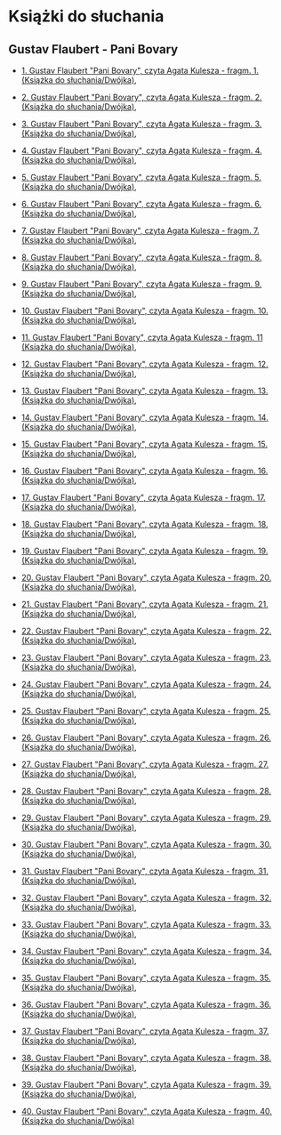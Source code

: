 
# Książki do słuchania

## Gustav Flaubert - Pani Bovary

 * [1. Gustav Flaubert "Pani Bovary", czyta Agata Kulesza - fragm. 1. (Książka do słuchania/Dwójka)](https://static.prsa.pl/b8b9aa76-6ca4-4b64-af07-87ce5b4bb2b1.mp3?source=MAIN_PLAYER_PR_V2),

 * [2. Gustav Flaubert "Pani Bovary", czyta Agata Kulesza - fragm. 2. (Książka do słuchania/Dwójka)](https://static.prsa.pl/16c9d6d7-7aed-4ce7-b277-8a29065a9184.mp3?source=MAIN_PLAYER_PR_V2),

 * [3. Gustav Flaubert "Pani Bovary", czyta Agata Kulesza - fragm. 3. (Książka do słuchania/Dwójka)](https://static.prsa.pl/b3b474ce-e928-45ee-ba97-c64c77aef2ad.mp3?source=MAIN_PLAYER_PR_V2),

 * [4. Gustav Flaubert "Pani Bovary", czyta Agata Kulesza - fragm. 4. (Książka do słuchania/Dwójka)](https://static.prsa.pl/a7194c3c-4185-40b0-a7e2-86084ca8a2c6.mp3?source=MAIN_PLAYER_PR_V2),

 * [5. Gustav Flaubert "Pani Bovary", czyta Agata Kulesza - fragm. 5. (Książka do słuchania/Dwójka)](https://static.prsa.pl/dacf2a8f-42bb-4ec3-acbb-388a1869668b.mp3?source=MAIN_PLAYER_PR_V2),

 * [6. Gustav Flaubert "Pani Bovary", czyta Agata Kulesza - fragm. 6. (Książka do słuchania/Dwójka)](https://static.prsa.pl/dc99805d-9088-4325-8ccb-3e60477a06c6.mp3?source=MAIN_PLAYER_PR_V2),

 * [7. Gustav Flaubert "Pani Bovary", czyta Agata Kulesza - fragm. 7. (Książka do słuchania/Dwójka)](https://static.prsa.pl/a8a15e6c-45dc-44f7-8678-a43ad6f48b71.mp3?source=MAIN_PLAYER_PR_V2),

 * [8. Gustav Flaubert "Pani Bovary", czyta Agata Kulesza - fragm. 8. (Książka do słuchania/Dwójka)](https://static.prsa.pl/7b25b957-b0fd-46a4-bc47-828e5ed865d4.mp3?source=MAIN_PLAYER_PR_V2),

 * [9. Gustav Flaubert "Pani Bovary", czyta Agata Kulesza - fragm. 9. (Książka do słuchania/Dwójka)](https://static.prsa.pl/ca11e5d0-ca95-46c6-b74b-7334331cb3ae.mp3?source=MAIN_PLAYER_PR_V2),

 * [10. Gustav Flaubert "Pani Bovary", czyta Agata Kulesza - fragm. 10. (Książka do słuchania/Dwójka)](https://static.prsa.pl/57efffd7-5a61-4bc7-9b2d-3a82bc022def.mp3?source=MAIN_PLAYER_PR_V2),

 * [11. Gustav Flaubert "Pani Bovary", czyta Agata Kulesza - fragm. 11 (Książka do słuchania/Dwójka)](https://static.prsa.pl/f03af0a4-07f5-4425-b56a-2ed360230439.mp3?source=MAIN_PLAYER_PR_V2),

 * [12. Gustav Flaubert "Pani Bovary", czyta Agata Kulesza - fragm. 12. (Książka do słuchania/Dwójka)](https://static.prsa.pl/8ce6610f-0092-480f-8449-fcddedb13fea.mp3?source=MAIN_PLAYER_PR_V2),

 * [13. Gustav Flaubert "Pani Bovary", czyta Agata Kulesza - fragm. 13. (Książka do słuchania/Dwójka)](https://static.prsa.pl/ebbd3e1e-3be9-48e9-992a-58f17688acc2.mp3?source=MAIN_PLAYER_PR_V2),

 * [14. Gustav Flaubert "Pani Bovary", czyta Agata Kulesza - fragm. 14. (Książka do słuchania/Dwójka)](https://static.prsa.pl/2d00f8d0-d6f6-4e35-8922-e6b342b8ed61.mp3?source=MAIN_PLAYER_PR_V2),

 * [15. Gustav Flaubert "Pani Bovary", czyta Agata Kulesza - fragm. 15. (Książka do słuchania/Dwójka)](https://static.prsa.pl/6b9c0b9e-0b79-4d2f-86da-e4b2bfbe7764.mp3?source=MAIN_PLAYER_PR_V2),

 * [16. Gustav Flaubert "Pani Bovary", czyta Agata Kulesza - fragm. 16. (Książka do słuchania/Dwójka)](https://static.prsa.pl/0a79fcc3-1491-4f23-9bf9-e57406712af2.mp3?source=MAIN_PLAYER_PR_V2),

 * [17. Gustav Flaubert "Pani Bovary", czyta Agata Kulesza - fragm. 17. (Książka do słuchania/Dwójka)](https://static.prsa.pl/3600c455-ea76-49ab-ae04-dac02118c5fa.mp3?source=MAIN_PLAYER_PR_V2),

 * [18. Gustav Flaubert "Pani Bovary", czyta Agata Kulesza - fragm. 18. (Książka do słuchania/Dwójka)](https://static.prsa.pl/32054e53-258b-48fe-b9f9-4b61ca2506a1.mp3?source=MAIN_PLAYER_PR_V2),

 * [19. Gustav Flaubert "Pani Bovary", czyta Agata Kulesza - fragm. 19. (Książka do słuchania/Dwójka)](https://static.prsa.pl/b29cf4a0-b09f-4ab7-804b-4303ce9cdbc8.mp3?source=MAIN_PLAYER_PR_V2),

 * [20. Gustav Flaubert "Pani Bovary", czyta Agata Kulesza - fragm. 20. (Książka do słuchania/Dwójka)](https://static.prsa.pl/b051c9a6-cb79-4c77-829a-1b88e44245cf.mp3?source=MAIN_PLAYER_PR_V2),

 * [21. Gustav Flaubert "Pani Bovary", czyta Agata Kulesza - fragm. 21. (Książka do słuchania/Dwójka)](https://static.prsa.pl/e1d00a9b-d82e-4db6-a297-a673ef060379.mp3?source=MAIN_PLAYER_PR_V2),

 * [22. Gustav Flaubert "Pani Bovary", czyta Agata Kulesza - fragm. 22. (Książka do słuchania/Dwójka)](https://static.prsa.pl/bcf3a8f0-53c8-4f55-9e68-d4ebc63280b3.mp3?source=MAIN_PLAYER_PR_V2),

 * [23. Gustav Flaubert "Pani Bovary", czyta Agata Kulesza - fragm. 23. (Książka do słuchania/Dwójka)](https://static.prsa.pl/2c8bd143-321d-4a4b-bc15-7a36451efc92.mp3?source=MAIN_PLAYER_PR_V2),

 * [24. Gustav Flaubert "Pani Bovary", czyta Agata Kulesza - fragm. 24. (Książka do słuchania/Dwójka)](https://static.prsa.pl/a2540bc0-0e11-4af4-890c-6759e6d98831.mp3?source=MAIN_PLAYER_PR_V2),

 * [25. Gustav Flaubert "Pani Bovary", czyta Agata Kulesza - fragm. 25. (Książka do słuchania/Dwójka)](https://static.prsa.pl/f2ad280e-0a43-4895-8542-2cf9812e78e1.mp3?source=MAIN_PLAYER_PR_V2),

 * [26. Gustav Flaubert "Pani Bovary", czyta Agata Kulesza - fragm. 26. (Książka do słuchania/Dwójka)](https://static.prsa.pl/0b95d82a-56a7-4f83-ac69-3922d1f331f0.mp3?source=MAIN_PLAYER_PR_V2),

 * [27. Gustav Flaubert "Pani Bovary", czyta Agata Kulesza - fragm. 27. (Książka do słuchania/Dwójka)](https://static.prsa.pl/fc3e482a-dd5d-4ce3-b612-83cd3d6bf93d.mp3?source=MAIN_PLAYER_PR_V2),

 * [28. Gustav Flaubert "Pani Bovary", czyta Agata Kulesza - fragm. 28. (Książka do słuchania/Dwójka)](https://static.prsa.pl/994e4cad-17f2-45a0-8754-51ccb7a8be83.mp3?source=MAIN_PLAYER_PR_V2),

 * [29. Gustav Flaubert "Pani Bovary", czyta Agata Kulesza - fragm. 29. (Książka do słuchania/Dwójka)](https://static.prsa.pl/fed63c03-9f40-43e2-915e-34f693c97343.mp3?source=MAIN_PLAYER_PR_V2),

 * [30. Gustav Flaubert "Pani Bovary", czyta Agata Kulesza - fragm. 30. (Książka do słuchania/Dwójka)](https://static.prsa.pl/9f170bfe-64c2-4ce5-9daf-45893170a60e.mp3?source=MAIN_PLAYER_PR_V2),

 * [31. Gustav Flaubert "Pani Bovary", czyta Agata Kulesza - fragm. 31. (Książka do słuchania/Dwójka)](https://static.prsa.pl/464a5f58-9648-4402-bdd5-b0c39659d154.mp3?source=MAIN_PLAYER_PR_V2),

 * [32. Gustav Flaubert "Pani Bovary", czyta Agata Kulesza - fragm. 32. (Książka do słuchania/Dwójka)](https://static.prsa.pl/50df13f3-72e2-41a9-a0ed-f4b8f4da53ee.mp3?source=MAIN_PLAYER_PR_V2),

 * [33. Gustav Flaubert "Pani Bovary", czyta Agata Kulesza - fragm. 33. (Książka do słuchania/Dwójka)](https://static.prsa.pl/60036c38-03b6-4c43-879c-60ded78a4205.mp3?source=MAIN_PLAYER_PR_V2),

 * [34. Gustav Flaubert "Pani Bovary", czyta Agata Kulesza - fragm. 34. (Książka do słuchania/Dwójka)](https://static.prsa.pl/b7573a85-a4a9-4ee1-9628-28d827d9811f.mp3?source=MAIN_PLAYER_PR_V2),

 * [35. Gustav Flaubert "Pani Bovary", czyta Agata Kulesza - fragm. 35. (Książka do słuchania/Dwójka)](https://static.prsa.pl/dbe2a797-25bd-435a-8194-b0092144fdb2.mp3?source=MAIN_PLAYER_PR_V2),

 * [36. Gustav Flaubert "Pani Bovary", czyta Agata Kulesza - fragm. 36. (Książka do słuchania/Dwójka)](https://static.prsa.pl/8312cc2c-19f2-4076-9ed5-d98b0bcf118a.mp3?source=MAIN_PLAYER_PR_V2),

 * [37. Gustav Flaubert "Pani Bovary", czyta Agata Kulesza - fragm. 37. (Książka do słuchania/Dwójka)](https://static.prsa.pl/4544aae4-fd7c-47a4-92ad-fff1ebda0666.mp3?source=MAIN_PLAYER_PR_V2),

 * [38. Gustav Flaubert "Pani Bovary", czyta Agata Kulesza - fragm. 38. (Książka do słuchania/Dwójka)](https://static.prsa.pl/128398a6-8548-4b81-8a97-f2cecf44c394.mp3?source=MAIN_PLAYER_PR_V2),

 * [39. Gustav Flaubert "Pani Bovary", czyta Agata Kulesza - fragm. 39. (Książka do słuchania/Dwójka)](https://static.prsa.pl/b6d7e439-b469-483d-8628-75c37f0f9d9a.mp3?source=MAIN_PLAYER_PR_V2),

 * [40. Gustav Flaubert "Pani Bovary", czyta Agata Kulesza - fragm. 40. (Książka do słuchania/Dwójka)](https://static.prsa.pl/f84a1d85-6c53-477b-919e-4b2e5ab7267e.mp3?source=MAIN_PLAYER_PR_V2)